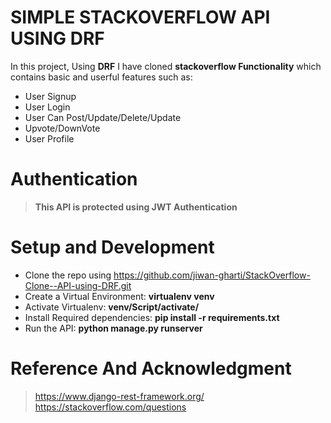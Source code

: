 # SIMPLE STACKOVERFLOW API USING DRF
In this project, Using **DRF** I have cloned **stackoverflow Functionality** which contains basic and userful features such as:
* User Signup
* User Login
* User Can Post/Update/Delete/Update
* Upvote/DownVote
*  User Profile

# Authentication
> **This API is protected using JWT Authentication**

# Setup and Development
* Clone the repo using https://github.com/jiwan-gharti/StackOverflow-Clone--API-using-DRF.git
* Create a Virtual Environment: **virtualenv venv**
* Activate Virtualenv: **venv/Script/activate/**
* Install Required dependencies: **pip install -r requirements.txt**
* Run the API: **python manage.py runserver**

# Reference And Acknowledgment
> https://www.django-rest-framework.org/
> https://stackoverflow.com/questions

